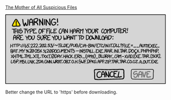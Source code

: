 [The Mother of All Suspicious Files](https://xkcd.com/1247)

![The Mother of All Suspicious Files](./random_comic.png)

Better change the URL to 'https' before downloading.

